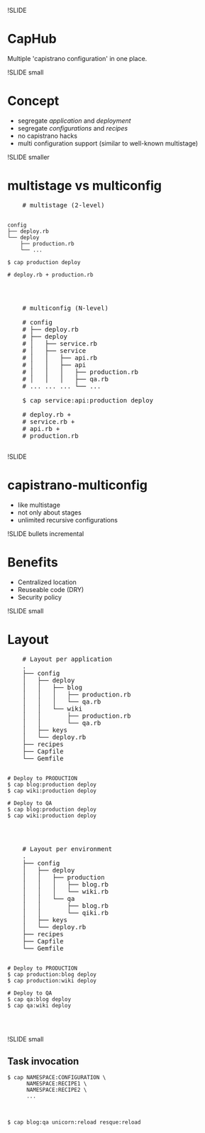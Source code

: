 !SLIDE 
# CapHub

Multiple 'capistrano configuration' in one place.

!SLIDE small
# Concept

* segregate *application* and *deployment*
* segregate *configurations* and *recipes*
* no capistrano hacks
* multi configuration support (similar to well-known multistage)

!SLIDE smaller
# multistage vs multiconfig

<div class="two-column-container">
  <pre class="sh_ruby sh_sourceCode two-column left">
    # multistage (2-level)

    config
    ├── deploy.rb
    └── deploy
        ├── production.rb
        └── ...

    $ cap production deploy

    # deploy.rb + production.rb
  </pre>

  <pre class="sh_ruby sh_sourceCode two-column right">
    # multiconfig (N-level)

    # config
    # ├── deploy.rb
    # ├── deploy
    # │   ├── service.rb
    # │   ├── service
    # │   │   ├── api.rb
    # │   │   ├── api
    # │   │   │   ├── production.rb
    # │   │   │   ├── qa.rb
    # ... ... ... └── ...

    $ cap service:api:production deploy

    # deploy.rb +
    # service.rb +
    # api.rb +
    # production.rb
  </pre>
</div>

!SLIDE
# capistrano-multiconfig

* like multistage
* not only about stages
* unlimited recursive configurations

!SLIDE bullets incremental
# Benefits

* Centralized location
* Reuseable code (DRY)
* Security policy

!SLIDE small
# Layout
<div class="two-column-container">
  <pre class="sh_ruby sh_sourceCode two-column left">
    # Layout per application
    .
    ├── config
    │   ├── deploy
    │   │   ├── blog
    │   │   │   ├── production.rb
    │   │   │   └── qa.rb
    │   │   └── wiki
    │   │       ├── production.rb
    │   │       └── qa.rb
    │   ├── keys
    │   └── deploy.rb
    ├── recipes
    ├── Capfile
    └── Gemfile

    # Deploy to PRODUCTION
    $ cap blog:production deploy
    $ cap wiki:production deploy

    # Deploy to QA
    $ cap blog:production deploy
    $ cap wiki:production deploy
  </pre>
  <pre class="sh_ruby sh_sourceCode two-column right">
    # Layout per environment
    .
    ├── config
    │   ├── deploy
    │   │   ├── production
    │   │   │   ├── blog.rb
    │   │   │   └── wiki.rb
    │   │   └── qa
    │   │       ├── blog.rb
    │   │       └── qiki.rb
    │   ├── keys
    │   └── deploy.rb
    ├── recipes
    ├── Capfile
    └── Gemfile

    # Deploy to PRODUCTION
    $ cap production:blog deploy
    $ cap production:wiki deploy

    # Deploy to QA
    $ cap qa:blog deploy
    $ cap qa:wiki deploy
  </pre>
</div>


!SLIDE small
## Task invocation

    $ cap NAMESPACE:CONFIGURATION \
          NAMESPACE:RECIPE1 \
          NAMESPACE:RECIPE2 \
          ...

&nbsp;

    $ cap blog:qa unicorn:reload resque:reload
